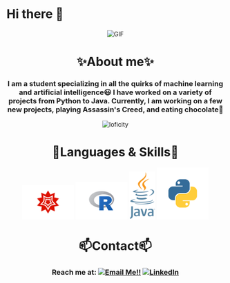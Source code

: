 # Hi there 👋
<div align="center">
<img hight="300" width="700" alt="GIF" align="center" src="https://github.com/blackcater/blackcater/raw/main/images/banner.gif">

# ✨About me✨

### I am a student specializing in all the quirks of machine learning and artificial intelligence😃 I have worked on a variety of projects from Python to Java. Currently, I am working on a few new projects, playing Assassin's Creed, and eating chocolate🍫
<p align="center">
<img alt="loficity" width="600px" src="https://github.com/HyunCafe/HyunCafe/raw/main/assests/loficity.gif"</img>
</p>

# 🌸Languages & Skills🌸
<div>
  <img src="https://github.com/aks7816/aks7816/blob/main/Wolfram_Mathematica-Logo.wine.png" alt="math" width="120" hight="50">
  <img src="https://github.com/aks7816/aks7816/blob/main/images.png" alt="R"  width="120" hight="50">
  <img src="https://github.com/aks7816/aks7816/blob/main/Java_programming_language_logo.svg.png" alt="Java"  width="60" hight="25">
  <img src="https://github.com/aks7816/aks7816/blob/main/python-programming-language.png" alt="Python"  width="120" hight="50">

</div>

# 📫Contact📫
### Reach me at:  <a href="mailto:aksheythac@gmail.com">![Email Me!!](https://img.shields.io/badge/Gmail-D14836?style=for-the-badge&logo=gmail&logoColor=white)</a> <a href=https://www.linkedin.com/in/aksheytha-chelikavada-81b97a1a2/>![LinkedIn](https://img.shields.io/badge/LinkedIn-0077B5?style=for-the-badge&logo=linkedin&logoColor=white)</a> 

<!--
**aks7816/aks7816** is a ✨ _special_ ✨ repository because its `README.md` (this file) appears on your GitHub profile.
<a href="#"><img align="center" src="https://github.com/blackcater/blackcater/raw/main/images/banner.gif" width="500 " height="500" /></a>

-->
